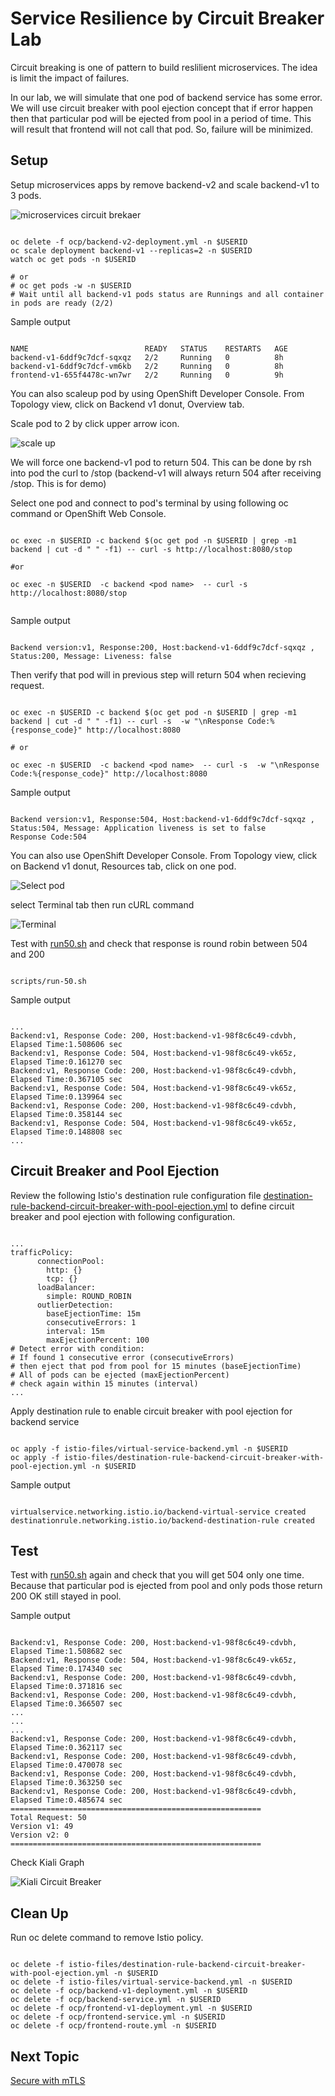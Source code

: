 # Service Resilience by Circuit Breaker Lab

Circuit breaking is one of pattern to build reslilient microservices. The idea is limit the impact of failures.

In our lab, we will simulate that one pod of backend service has some error. We will use circuit breaker with pool ejection concept that if error happen then that particular pod will be ejected from pool in a period of time. This will result that frontend will not call that pod. So, failure will be minimized.


## Setup

Setup microservices apps by remove backend-v2 and scale backend-v1 to 3 pods. 

![microservices circuit brekaer](../images/microservices-circuit-breaker.png)

```

oc delete -f ocp/backend-v2-deployment.yml -n $USERID
oc scale deployment backend-v1 --replicas=2 -n $USERID
watch oc get pods -n $USERID

# or 
# oc get pods -w -n $USERID
# Wait until all backend-v1 pods status are Runnings and all container in pods are ready (2/2)

```

Sample output

```

NAME                          READY   STATUS    RESTARTS   AGE
backend-v1-6ddf9c7dcf-sqxqz   2/2     Running   0          8h
backend-v1-6ddf9c7dcf-vm6kb   2/2     Running   0          8h
frontend-v1-655f4478c-wn7wr   2/2     Running   0          9h

```

You can also scaleup pod by using OpenShift Developer Console. From Topology view, click on Backend v1 donut, Overview tab.

Scale pod to 2 by click upper arrow icon.

![scale up](../images/openshift-dev-console-scaleup.png)


We will force one backend-v1 pod to return 504. This can be done by rsh into pod the curl to /stop (backend-v1 will always return 504 after receiving /stop. This is for demo)

Select one pod and connect to pod's terminal by using following oc command or OpenShift Web Console.

```

oc exec -n $USERID -c backend $(oc get pod -n $USERID | grep -m1 backend | cut -d " " -f1) -- curl -s http://localhost:8080/stop

#or

oc exec -n $USERID  -c backend <pod name>  -- curl -s  http://localhost:8080/stop


```

Sample output

```

Backend version:v1, Response:200, Host:backend-v1-6ddf9c7dcf-sqxqz , Status:200, Message: Liveness: false

```

Then verify that pod will in previous step will return 504 when recieving request.

```

oc exec -n $USERID -c backend $(oc get pod -n $USERID | grep -m1 backend | cut -d " " -f1) -- curl -s  -w "\nResponse Code:%{response_code}" http://localhost:8080

# or

oc exec -n $USERID  -c backend <pod name>  -- curl -s  -w "\nResponse Code:%{response_code}" http://localhost:8080

```

Sample output

```

Backend version:v1, Response:504, Host:backend-v1-6ddf9c7dcf-sqxqz , Status:504, Message: Application liveness is set to false
Response Code:504

```


You can also use OpenShift Developer Console. From Topology view, click on Backend v1 donut, Resources tab, click on one pod.

![Select pod](../images/openshift-console-pod.png)

select Terminal tab then run cURL command

![Terminal](../images/openshift-console-terminal.png)

Test with [run50.sh](../scripts/run-50.sh) and check that response is round robin between 504 and 200 

```

scripts/run-50.sh

```

Sample output

```

...
Backend:v1, Response Code: 200, Host:backend-v1-98f8c6c49-cdvbh, Elapsed Time:1.508606 sec
Backend:v1, Response Code: 504, Host:backend-v1-98f8c6c49-vk65z, Elapsed Time:0.161270 sec
Backend:v1, Response Code: 200, Host:backend-v1-98f8c6c49-cdvbh, Elapsed Time:0.367105 sec
Backend:v1, Response Code: 504, Host:backend-v1-98f8c6c49-vk65z, Elapsed Time:0.139964 sec
Backend:v1, Response Code: 200, Host:backend-v1-98f8c6c49-cdvbh, Elapsed Time:0.358144 sec
Backend:v1, Response Code: 504, Host:backend-v1-98f8c6c49-vk65z, Elapsed Time:0.148808 sec
...

```

## Circuit Breaker and Pool Ejection

Review the following Istio's destination rule configuration file [destination-rule-backend-circuit-breaker-with-pool-ejection.yml](../istio-files/destination-rule-backend-circuit-breaker-with-pool-ejection.yml)  to define circuit breaker and pool ejection with following configuration.

```

...
trafficPolicy:
      connectionPool:
        http: {}
        tcp: {}
      loadBalancer:
        simple: ROUND_ROBIN
      outlierDetection:
        baseEjectionTime: 15m
        consecutiveErrors: 1
        interval: 15m
        maxEjectionPercent: 100
# Detect error with condition:
# If found 1 consecutive error (consecutiveErrors)
# then eject that pod from pool for 15 minutes (baseEjectionTime)
# All of pods can be ejected (maxEjectionPercent)
# check again within 15 minutes (interval)
...

```

Apply destination rule to enable circuit breaker with pool ejection for backend service

```

oc apply -f istio-files/virtual-service-backend.yml -n $USERID
oc apply -f istio-files/destination-rule-backend-circuit-breaker-with-pool-ejection.yml -n $USERID

```

Sample output

```

virtualservice.networking.istio.io/backend-virtual-service created
destinationrule.networking.istio.io/backend-destination-rule created

```

## Test

Test with [run50.sh](../scripts/run-50.sh) again and check that you will get 504 only one time. Because that particular pod is ejected from pool and only pods those return 200 OK still stayed in pool.

Sample output

```

Backend:v1, Response Code: 200, Host:backend-v1-98f8c6c49-cdvbh, Elapsed Time:1.508682 sec
Backend:v1, Response Code: 504, Host:backend-v1-98f8c6c49-vk65z, Elapsed Time:0.174340 sec
Backend:v1, Response Code: 200, Host:backend-v1-98f8c6c49-cdvbh, Elapsed Time:0.371816 sec
Backend:v1, Response Code: 200, Host:backend-v1-98f8c6c49-cdvbh, Elapsed Time:0.366507 sec
...
...
...
Backend:v1, Response Code: 200, Host:backend-v1-98f8c6c49-cdvbh, Elapsed Time:0.362117 sec
Backend:v1, Response Code: 200, Host:backend-v1-98f8c6c49-cdvbh, Elapsed Time:0.470078 sec
Backend:v1, Response Code: 200, Host:backend-v1-98f8c6c49-cdvbh, Elapsed Time:0.363250 sec
Backend:v1, Response Code: 200, Host:backend-v1-98f8c6c49-cdvbh, Elapsed Time:0.485674 sec
========================================================
Total Request: 50
Version v1: 49
Version v2: 0
========================================================

```

Check Kiali Graph

![Kiali Circuit Breaker](../images/kiali-graph-circuit-breaker.png)

## Clean Up

Run oc delete command to remove Istio policy.

```

oc delete -f istio-files/destination-rule-backend-circuit-breaker-with-pool-ejection.yml -n $USERID
oc delete -f istio-files/virtual-service-backend.yml -n $USERID
oc delete -f ocp/backend-v1-deployment.yml -n $USERID
oc delete -f ocp/backend-service.yml -n $USERID
oc delete -f ocp/frontend-v1-deployment.yml -n $USERID
oc delete -f ocp/frontend-service.yml -n $USERID
oc delete -f ocp/frontend-route.yml -n $USERID

```

## Next Topic

[Secure with mTLS](./08-securing-with-mTLS.md)
